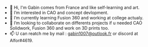 - 👋 Hi, I'm Gabin comes from France and like self-learning and art.
- 👀 I’m interested in CAO and concept devlopment.
- 🌱 I’m currently learning Fusion 360 and working at college actualy.
- 💞️ I’m looking to collaborate on differents projects if u needed CAO Solidwork, Fusion 360 and work on 3D prints too.
- 📫 U can reatch me by mail : gabin1007@outlook.fr or discord at Alfor#4619.

<!---
Looking for:
--->
